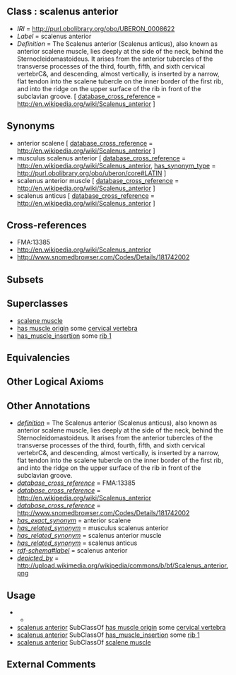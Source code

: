 
## Class : scalenus anterior

 * *IRI* = http://purl.obolibrary.org/obo/UBERON_0008622
 * *Label* = scalenus anterior
 * *Definition* = The Scalenus anterior (Scalenus anticus), also known as anterior scalene muscle, lies deeply at the side of the neck, behind the Sternocleidomastoideus. It arises from the anterior tubercles of the transverse processes of the third, fourth, fifth, and sixth cervical vertebrC&, and descending, almost vertically, is inserted by a narrow, flat tendon into the scalene tubercle on the inner border of the first rib, and into the ridge on the upper surface of the rib in front of the subclavian groove. [ [database_cross_reference](../../ef/oboInOwl#hasDbXref.md) = http://en.wikipedia.org/wiki/Scalenus_anterior ]

## Synonyms

 * anterior scalene [ [database_cross_reference](../../ef/oboInOwl#hasDbXref.md) = http://en.wikipedia.org/wiki/Scalenus_anterior ]
 * musculus scalenus anterior [ [database_cross_reference](../../ef/oboInOwl#hasDbXref.md) = http://en.wikipedia.org/wiki/Scalenus_anterior, [has_synonym_type](../../pe/oboInOwl#hasSynonymType.md) = http://purl.obolibrary.org/obo/uberon/core#LATIN ]
 * scalenus anterior muscle [ [database_cross_reference](../../ef/oboInOwl#hasDbXref.md) = http://en.wikipedia.org/wiki/Scalenus_anterior ]
 * scalenus anticus [ [database_cross_reference](../../ef/oboInOwl#hasDbXref.md) = http://en.wikipedia.org/wiki/Scalenus_anterior ]

## Cross-references

 * FMA:13385
 * http://en.wikipedia.org/wiki/Scalenus_anterior
 * http://www.snomedbrowser.com/Codes/Details/181742002

## Subsets


## Superclasses

 * [scalene muscle](../../UBERON/11/UBERON_0008611.md)
 * [has muscle origin](../../RO/72/RO_0002372.md) some [cervical vertebra](../../UBERON/13/UBERON_0002413.md)
 * [has_muscle_insertion](../../RO/73/RO_0002373.md) some [rib 1](../../UBERON/01/UBERON_0004601.md)

## Equivalencies


## Other Logical Axioms


## Other Annotations

 * *[definition](../../IAO/15/IAO_0000115.md)* = The Scalenus anterior (Scalenus anticus), also known as anterior scalene muscle, lies deeply at the side of the neck, behind the Sternocleidomastoideus. It arises from the anterior tubercles of the transverse processes of the third, fourth, fifth, and sixth cervical vertebrC&, and descending, almost vertically, is inserted by a narrow, flat tendon into the scalene tubercle on the inner border of the first rib, and into the ridge on the upper surface of the rib in front of the subclavian groove.
 * *[database_cross_reference](../../ef/oboInOwl#hasDbXref.md)* = FMA:13385
 * *[database_cross_reference](../../ef/oboInOwl#hasDbXref.md)* = http://en.wikipedia.org/wiki/Scalenus_anterior
 * *[database_cross_reference](../../ef/oboInOwl#hasDbXref.md)* = http://www.snomedbrowser.com/Codes/Details/181742002
 * *[has_exact_synonym](../../ym/oboInOwl#hasExactSynonym.md)* = anterior scalene
 * *[has_related_synonym](../../ym/oboInOwl#hasRelatedSynonym.md)* = musculus scalenus anterior
 * *[has_related_synonym](../../ym/oboInOwl#hasRelatedSynonym.md)* = scalenus anterior muscle
 * *[has_related_synonym](../../ym/oboInOwl#hasRelatedSynonym.md)* = scalenus anticus
 * *[rdf-schema#label](../../el/rdf-schema#label.md)* = scalenus anterior
 * *[depicted_by](../../depicted/by/depicted_by.md)* = http://upload.wikimedia.org/wikipedia/commons/b/bf/Scalenus_anterior.png

## Usage

 * -
 * [scalenus anterior](../../UBERON/22/UBERON_0008622.md) SubClassOf [has muscle origin](../../RO/72/RO_0002372.md) some [cervical vertebra](../../UBERON/13/UBERON_0002413.md)
 * [scalenus anterior](../../UBERON/22/UBERON_0008622.md) SubClassOf [has_muscle_insertion](../../RO/73/RO_0002373.md) some [rib 1](../../UBERON/01/UBERON_0004601.md)
 * [scalenus anterior](../../UBERON/22/UBERON_0008622.md) SubClassOf [scalene muscle](../../UBERON/11/UBERON_0008611.md)

## External Comments

